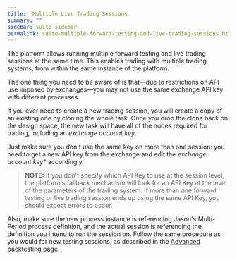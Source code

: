 ```yaml
---
title:  Multiple Live Trading Sessions
summary: ""
sidebar: suite_sidebar
permalink: suite-multiple-forward-testing-and-live-trading-sessions.html
---
```


The platform allows running multiple forward testing and live trading sessions at the same time. This enables trading with multiple trading systems, from within the same instance of the platform.

The one thing you need to be aware of is that—due to restrictions on API use imposed by exchanges—you may not use the same exchange API key with different processes.

If you ever need to create a new trading session, you will create a copy of an existing one by cloning the whole task. Once you drop the clone back on the design space, the new task will have all of the nodes required for trading, including an *exchange account key*. 

Just make sure you don't use the same key on more than one session: you need to get a new API key from the exchange and edit the *exchange account key** accordingly.

> **NOTE:** If you don't specify which API Key to use at the session level, the platform's fallback mechanism will look for an API Key at the level of the parameters of the trading system. If more than one forward testing or live trading session ends up using the same API Key, you should expect errors to occur.

Also, make sure the new process instance is referencing Jason's Multi-Period process definition, and the actual session is referencing the definition you intend to run the session on. Follow the same procedure as you would for new testing sessions, as described in the [Advanced backtesting](Advanced-Backtesting) page.